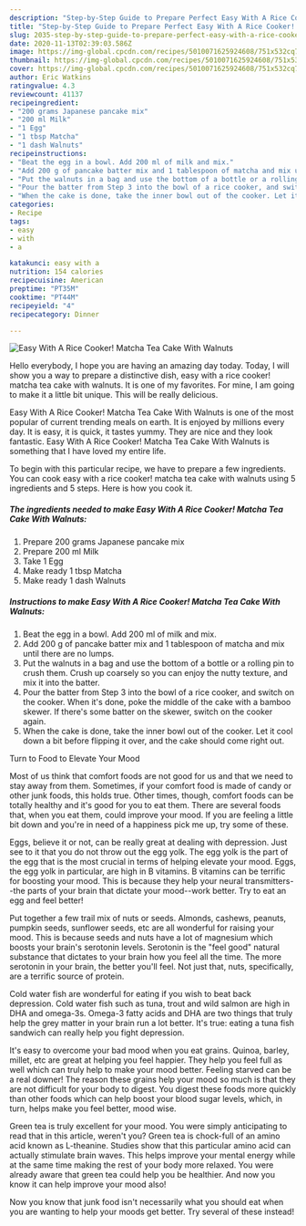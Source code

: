 ```yaml
---
description: "Step-by-Step Guide to Prepare Perfect Easy With A Rice Cooker! Matcha Tea Cake With Walnuts"
title: "Step-by-Step Guide to Prepare Perfect Easy With A Rice Cooker! Matcha Tea Cake With Walnuts"
slug: 2035-step-by-step-guide-to-prepare-perfect-easy-with-a-rice-cooker-matcha-tea-cake-with-walnuts
date: 2020-11-13T02:39:03.586Z
image: https://img-global.cpcdn.com/recipes/5010071625924608/751x532cq70/easy-with-a-rice-cooker-matcha-tea-cake-with-walnuts-recipe-main-photo.jpg
thumbnail: https://img-global.cpcdn.com/recipes/5010071625924608/751x532cq70/easy-with-a-rice-cooker-matcha-tea-cake-with-walnuts-recipe-main-photo.jpg
cover: https://img-global.cpcdn.com/recipes/5010071625924608/751x532cq70/easy-with-a-rice-cooker-matcha-tea-cake-with-walnuts-recipe-main-photo.jpg
author: Eric Watkins
ratingvalue: 4.3
reviewcount: 41137
recipeingredient:
- "200 grams Japanese pancake mix"
- "200 ml Milk"
- "1 Egg"
- "1 tbsp Matcha"
- "1 dash Walnuts"
recipeinstructions:
- "Beat the egg in a bowl. Add 200 ml of milk and mix."
- "Add 200 g of pancake batter mix and 1 tablespoon of matcha and mix until there are no lumps."
- "Put the walnuts in a bag and use the bottom of a bottle or a rolling pin to crush them. Crush up coarsely so you can enjoy the nutty texture, and mix it into the batter."
- "Pour the batter from Step 3 into the bowl of a rice cooker, and switch on the cooker. When it&#39;s done, poke the middle of the cake with a bamboo skewer. If there&#39;s some batter on the skewer, switch on the cooker again."
- "When the cake is done, take the inner bowl out of the cooker. Let it cool down a bit before flipping it over, and the cake should come right out."
categories:
- Recipe
tags:
- easy
- with
- a

katakunci: easy with a 
nutrition: 154 calories
recipecuisine: American
preptime: "PT35M"
cooktime: "PT44M"
recipeyield: "4"
recipecategory: Dinner

---
```



![Easy With A Rice Cooker! Matcha Tea Cake With Walnuts](https://img-global.cpcdn.com/recipes/5010071625924608/751x532cq70/easy-with-a-rice-cooker-matcha-tea-cake-with-walnuts-recipe-main-photo.jpg)

Hello everybody, I hope you are having an amazing day today. Today, I will show you a way to prepare a distinctive dish, easy with a rice cooker! matcha tea cake with walnuts. It is one of my favorites. For mine, I am going to make it a little bit unique. This will be really delicious.

Easy With A Rice Cooker! Matcha Tea Cake With Walnuts is one of the most popular of current trending meals on earth. It is enjoyed by millions every day. It is easy, it is quick, it tastes yummy. They are nice and they look fantastic. Easy With A Rice Cooker! Matcha Tea Cake With Walnuts is something that I have loved my entire life.




To begin with this particular recipe, we have to prepare a few ingredients. You can cook easy with a rice cooker! matcha tea cake with walnuts using 5 ingredients and 5 steps. Here is how you cook it.

<!--inarticleads1-->

##### The ingredients needed to make Easy With A Rice Cooker! Matcha Tea Cake With Walnuts:

1. Prepare 200 grams Japanese pancake mix
1. Prepare 200 ml Milk
1. Take 1 Egg
1. Make ready 1 tbsp Matcha
1. Make ready 1 dash Walnuts




<!--inarticleads2-->

##### Instructions to make Easy With A Rice Cooker! Matcha Tea Cake With Walnuts:

1. Beat the egg in a bowl. Add 200 ml of milk and mix.
1. Add 200 g of pancake batter mix and 1 tablespoon of matcha and mix until there are no lumps.
1. Put the walnuts in a bag and use the bottom of a bottle or a rolling pin to crush them. Crush up coarsely so you can enjoy the nutty texture, and mix it into the batter.
1. Pour the batter from Step 3 into the bowl of a rice cooker, and switch on the cooker. When it&#39;s done, poke the middle of the cake with a bamboo skewer. If there&#39;s some batter on the skewer, switch on the cooker again.
1. When the cake is done, take the inner bowl out of the cooker. Let it cool down a bit before flipping it over, and the cake should come right out.




Turn to Food to Elevate Your Mood


Most of us think that comfort foods are not good for us and that we need to stay away from them. Sometimes, if your comfort food is made of candy or other junk foods, this holds true. Other times, though, comfort foods can be totally healthy and it's good for you to eat them. There are several foods that, when you eat them, could improve your mood. If you are feeling a little bit down and you're in need of a happiness pick me up, try some of these.

Eggs, believe it or not, can be really great at dealing with depression. Just see to it that you do not throw out the egg yolk. The egg yolk is the part of the egg that is the most crucial in terms of helping elevate your mood. Eggs, the egg yolk in particular, are high in B vitamins. B vitamins can be terrific for boosting your mood. This is because they help your neural transmitters--the parts of your brain that dictate your mood--work better. Try to eat an egg and feel better!

Put together a few trail mix of nuts or seeds. Almonds, cashews, peanuts, pumpkin seeds, sunflower seeds, etc are all wonderful for raising your mood. This is because seeds and nuts have a lot of magnesium which boosts your brain's serotonin levels. Serotonin is the "feel good" natural substance that dictates to your brain how you feel all the time. The more serotonin in your brain, the better you'll feel. Not just that, nuts, specifically, are a terrific source of protein.

Cold water fish are wonderful for eating if you wish to beat back depression. Cold water fish such as tuna, trout and wild salmon are high in DHA and omega-3s. Omega-3 fatty acids and DHA are two things that truly help the grey matter in your brain run a lot better. It's true: eating a tuna fish sandwich can really help you fight depression. 

It's easy to overcome your bad mood when you eat grains. Quinoa, barley, millet, etc are great at helping you feel happier. They help you feel full as well which can truly help to make your mood better. Feeling starved can be a real downer! The reason these grains help your mood so much is that they are not difficult for your body to digest. You digest these foods more quickly than other foods which can help boost your blood sugar levels, which, in turn, helps make you feel better, mood wise.

Green tea is truly excellent for your mood. You were simply anticipating to read that in this article, weren't you? Green tea is chock-full of an amino acid known as L-theanine. Studies show that this particular amino acid can actually stimulate brain waves. This helps improve your mental energy while at the same time making the rest of your body more relaxed. You were already aware that green tea could help you be healthier. And now you know it can help improve your mood also!

Now you know that junk food isn't necessarily what you should eat when you are wanting to help your moods get better. Try several of these instead!

